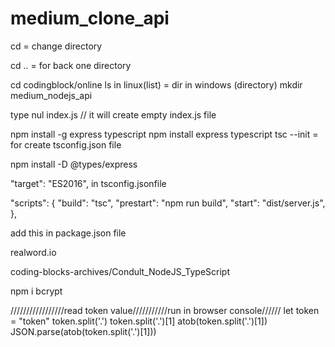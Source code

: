 # medium_clone_api

cd = change directory

cd .. = for back one directory

cd codingblock/online
ls in linux(list) = dir in windows (directory)
mkdir medium_nodejs_api

type nul index.js // it will create empty index.js file

npm install -g express typescript
npm install express typescript
tsc --init = for create tsconfig.json file

npm install -D @types/express

 "target": "ES2016",   in tsconfig.jsonfile


"scripts": {
    "build": "tsc",
    "prestart": "npm run build",
    "start": "dist/server.js",
  },

add this in package.json file

realword.io

coding-blocks-archives/Condult_NodeJS_TypeScript

npm i bcrypt


/////////////////read token value///////////run in browser console//////
let token = "token"
token.split('.')
token.split('.')[1]
atob(token.split('.')[1])
JSON.parse(atob(token.split('.')[1]))